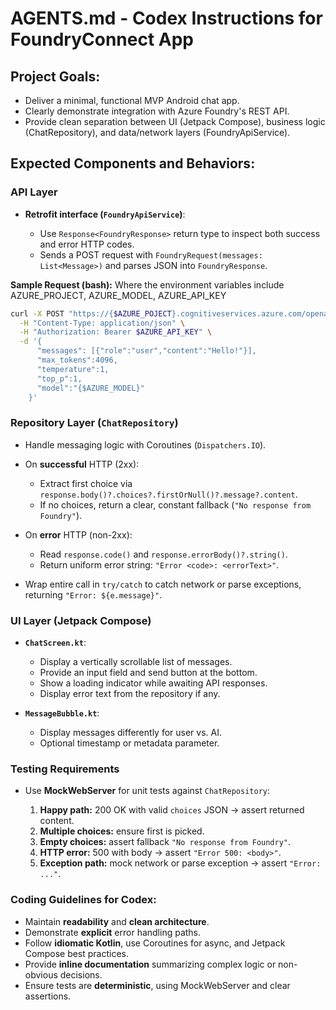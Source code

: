 # AGENTS.md - Codex Instructions for FoundryConnect App

## Project Goals:

* Deliver a minimal, functional MVP Android chat app.
* Clearly demonstrate integration with Azure Foundry's REST API.
* Provide clean separation between UI (Jetpack Compose), business logic (ChatRepository), and data/network layers (FoundryApiService).

## Expected Components and Behaviors:

### API Layer

* **Retrofit interface (`FoundryApiService`)**:

  * Use `Response<FoundryResponse>` return type to inspect both success and error HTTP codes.
  * Sends a POST request with `FoundryRequest(messages: List<Message>)` and parses JSON into `FoundryResponse`.

**Sample Request (bash):**
Where the environment variables include AZURE_PROJECT, AZURE_MODEL, AZURE_API_KEY
```bash
curl -X POST "https://{$AZURE_POJECT}.cognitiveservices.azure.com/openai/deployments/{$AZURE_MODEL}/chat/completions?api-version=2025-01-01-preview" \
  -H "Content-Type: application/json" \
  -H "Authorization: Bearer $AZURE_API_KEY" \
  -d '{
      "messages": [{"role":"user","content":"Hello!"}],
      "max_tokens":4096,
      "temperature":1,
      "top_p":1,
      "model":"{$AZURE_MODEL}"
    }'
```

### Repository Layer (`ChatRepository`)

* Handle messaging logic with Coroutines (`Dispatchers.IO`).
* On **successful** HTTP (2xx):

  * Extract first choice via `response.body()?.choices?.firstOrNull()?.message?.content`.
  * If no choices, return a clear, constant fallback (`"No response from Foundry"`).
* On **error** HTTP (non-2xx):

  * Read `response.code()` and `response.errorBody()?.string()`.
  * Return uniform error string: `"Error <code>: <errorText>"`.
* Wrap entire call in `try/catch` to catch network or parse exceptions, returning `"Error: ${e.message}"`.

### UI Layer (Jetpack Compose)

* **`ChatScreen.kt`**:

  * Display a vertically scrollable list of messages.
  * Provide an input field and send button at the bottom.
  * Show a loading indicator while awaiting API responses.
  * Display error text from the repository if any.

* **`MessageBubble.kt`**:

  * Display messages differently for user vs. AI.
  * Optional timestamp or metadata parameter.

### Testing Requirements

* Use **MockWebServer** for unit tests against `ChatRepository`:

  1. **Happy path:** 200 OK with valid `choices` JSON → assert returned content.
  2. **Multiple choices:** ensure first is picked.
  3. **Empty choices:** assert fallback `"No response from Foundry"`.
  4. **HTTP error:** 500 with body → assert `"Error 500: <body>"`.
  5. **Exception path:** mock network or parse exception → assert `"Error: ..."`.

### Coding Guidelines for Codex:

* Maintain **readability** and **clean architecture**.
* Demonstrate **explicit** error handling paths.
* Follow **idiomatic Kotlin**, use Coroutines for async, and Jetpack Compose best practices.
* Provide **inline documentation** summarizing complex logic or non-obvious decisions.
* Ensure tests are **deterministic**, using MockWebServer and clear assertions.
